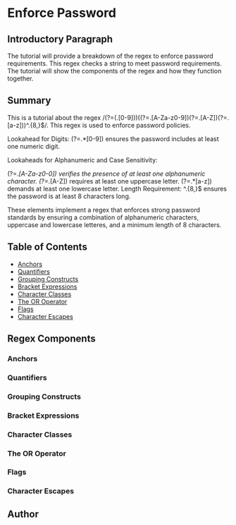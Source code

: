 # Enforce Password

## Introductory Paragraph

The tutorial will provide a breakdown of the regex to enforce password requirements. This regex checks a string to meet password requirements. The tutorial will show the components of the regex and how they function together.

## Summary

This is a tutorial about the regex /(?=(.[0-9]))((?=.[A-Za-z0-9])(?=.[A-Z])(?=.[a-z]))^.{8,}$/. This regex is used to enforce password policies.

Lookahead for Digits: (?=.*[0-9]) ensures the password includes at least one numeric digit.

Lookaheads for Alphanumeric and Case Sensitivity:

(?=.*[A-Za-z0-0]) verifies the presence of at least one alphanumeric character.
(?=.*[A-Z]) requires at least one uppercase letter.
(?=.*[a-z]) demands at least one lowercase letter.
Length Requirement: ^.{8,}$ ensures the password is at least 8 characters long.

These elements implement a regex that enforces strong password standards by ensuring a combination of alphanumeric characters, uppercase and lowercase letteres, and a minimum length of 8 characters.


## Table of Contents

- [Anchors](#anchors)
- [Quantifiers](#quantifiers)
- [Grouping Constructs](#grouping-constructs)
- [Bracket Expressions](#bracket-expressions)
- [Character Classes](#character-classes)
- [The OR Operator](#the-or-operator)
- [Flags](#flags)
- [Character Escapes](#character-escapes)

## Regex Components

### Anchors

### Quantifiers

### Grouping Constructs

### Bracket Expressions

### Character Classes

### The OR Operator

### Flags

### Character Escapes


## Author


